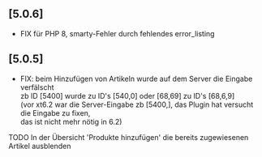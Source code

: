 ## [5.0.6]
- FIX für PHP 8, smarty-Fehler durch fehlendes error_listing

## [5.0.5] 
- FIX: beim Hinzufügen von Artikeln wurde auf dem Server die Eingabe verfälscht\
  zb ID [5400] wurde zu ID's [540,0]  oder [68,69] zu ID's [68,6,9]\
  (vor xt6.2 war die Server-Eingabe zb [5400,], das Plugin hat versucht die Eingabe zu fixen, \
  das ist nicht mehr nötig in 6.2)
  
TODO In der Übersicht 'Produkte hinzufügen' die bereits zugewiesenen Artikel ausblenden
